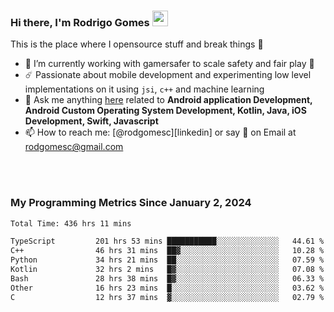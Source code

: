 
### Hi there, I'm Rodrigo Gomes <img src="https://media.giphy.com/media/hvRJCLFzcasrR4ia7z/giphy.gif" width="25px">
This is the place where I opensource stuff and break things 🤣
- 🔭 I’m currently working with gamersafer to scale safety and fair play 💜
- ☄️ Passionate about mobile development and experimenting low level implementations on it using `jsi`, `c++` and machine learning
- 💬 Ask me anything [here](https://github.com/rodgomesc/rodgomesc/issues) related to <b>Android application Development, Android Custom Operating System Development, Kotlin, Java, iOS Development, Swift, Javascript</b>
- 📫 How to reach me: [@rodgomesc][linkedin] or say 👋 on Email at [rodgomesc@gmail.com](mailto:rodgomesc@gmail.com)


<br/>

<!-- 
<picture>
  <img src="/github-metrics.svg" alt="Metrics">
</picture>
-->

</br>

### My Programming Metrics Since January 2, 2024 


<!--START_SECTION:waka-->

```txt
Total Time: 436 hrs 11 mins

TypeScript         201 hrs 53 mins ███████████░░░░░░░░░░░░░░   44.61 %
C++                46 hrs 31 mins  ██▓░░░░░░░░░░░░░░░░░░░░░░   10.28 %
Python             34 hrs 21 mins  ██░░░░░░░░░░░░░░░░░░░░░░░   07.59 %
Kotlin             32 hrs 2 mins   █▓░░░░░░░░░░░░░░░░░░░░░░░   07.08 %
Bash               28 hrs 38 mins  █▓░░░░░░░░░░░░░░░░░░░░░░░   06.33 %
Other              16 hrs 23 mins  █░░░░░░░░░░░░░░░░░░░░░░░░   03.62 %
C                  12 hrs 37 mins  ▓░░░░░░░░░░░░░░░░░░░░░░░░   02.79 %
```

<!--END_SECTION:waka-->
